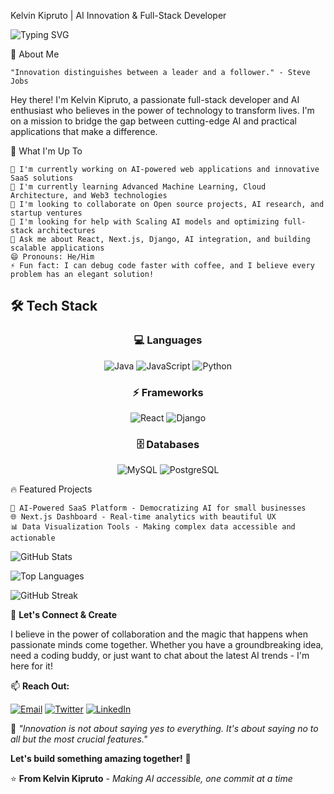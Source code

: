 Kelvin Kipruto | AI Innovation & Full-Stack Developer

![Typing SVG](https://readme-typing-svg.herokuapp.com?font=Fira+Code&size=30&duration=3000&pause=1000&color=00D9FF&center=true&vCenter=true&width=600&lines=AI+Innovation+%26+Full-Stack+Dev;Building+Tomorrow's+Solutions;Open+Source+Enthusiast)

🌟 About Me

    "Innovation distinguishes between a leader and a follower." - Steve Jobs

Hey there! I'm Kelvin Kipruto, a passionate full-stack developer and AI enthusiast who believes in the power of technology to transform lives. I'm on a mission to bridge the gap between cutting-edge AI and practical applications that make a difference.

🚀 What I'm Up To

    🔭 I'm currently working on AI-powered web applications and innovative SaaS solutions
    🌱 I'm currently learning Advanced Machine Learning, Cloud Architecture, and Web3 technologies
    👯 I'm looking to collaborate on Open source projects, AI research, and startup ventures
    🤔 I'm looking for help with Scaling AI models and optimizing full-stack architectures
    💬 Ask me about React, Next.js, Django, AI integration, and building scalable applications
    😄 Pronouns: He/Him
    ⚡ Fun fact: I can debug code faster with coffee, and I believe every problem has an elegant solution!

## 🛠️ Tech Stack

<div align="center">

### 💻 Languages
![Java](https://img.shields.io/badge/-Java-ED8B00?style=for-the-badge&logo=java&logoColor=white)
![JavaScript](https://img.shields.io/badge/-JavaScript-F7DF1E?style=for-the-badge&logo=javascript&logoColor=black)
![Python](https://img.shields.io/badge/-Python-3776AB?style=for-the-badge&logo=python&logoColor=white)

### ⚡ Frameworks
![React](https://img.shields.io/badge/-React-61DAFB?style=for-the-badge&logo=react&logoColor=black)
![Django](https://img.shields.io/badge/-Django-092E20?style=for-the-badge&logo=django&logoColor=white)

### 🗄️ Databases
![MySQL](https://img.shields.io/badge/-MySQL-4479A1?style=for-the-badge&logo=mysql&logoColor=white)
![PostgreSQL](https://img.shields.io/badge/-PostgreSQL-336791?style=for-the-badge&logo=postgresql&logoColor=white)

</div>

🔥 Featured Projects

    🤖 AI-Powered SaaS Platform - Democratizing AI for small businesses
    🌐 Next.js Dashboard - Real-time analytics with beautiful UX
    📊 Data Visualization Tools - Making complex data accessible and actionable


![GitHub Stats](https://github-readme-stats.vercel.app/api?username=kiprutokels&show_icons=true&theme=tokyonight&hide_border=true&count_private=true)

![Top Languages](https://github-readme-stats.vercel.app/api/top-langs/?username=kiprutokels&layout=compact&theme=tokyonight&hide_border=true)

![GitHub Streak](https://github-readme-streak-stats.herokuapp.com/?user=kiprutokels&theme=tokyonight&hide_border=true)

🚀 **Let's Connect & Create**

I believe in the power of collaboration and the magic that happens when passionate minds come together. Whether you have a groundbreaking idea, need a coding buddy, or just want to chat about the latest AI trends - I'm here for it!

📫 **Reach Out:**

[![Email](https://img.shields.io/badge/-Email-D14836?style=for-the-badge&logo=gmail&logoColor=white)](mailto:kiprutokels@gmail.com)
[![Twitter](https://img.shields.io/badge/-Twitter-1DA1F2?style=for-the-badge&logo=twitter&logoColor=white)](https://x.com/kiprutokels)
[![LinkedIn](https://img.shields.io/badge/-LinkedIn-0077B5?style=for-the-badge&logo=linkedin&logoColor=white)](https://linkedin.com/in/kevin-kipruto-k)

🌟 *"Innovation is not about saying yes to everything. It's about saying no to all but the most crucial features."*

**Let's build something amazing together!** 🚀

⭐ **From Kelvin Kipruto** - *Making AI accessible, one commit at a time*
